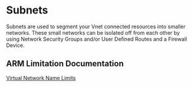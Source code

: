 # Subnets

Subnets are used to segment your Vnet connected resources into smaller networks. These small networks can be isolated off from each other by using Network Security Groups and/or User Defined Routes and a Firewall Device.

## ARM Limitation Documentation

[Virtual Network Name Limits](https://docs.microsoft.com/en-us/azure/azure-resource-manager/management/resource-name-rules#microsoftnetwork)
